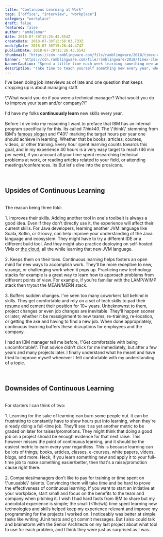 ```yaml
---
title: "Continuous Learning at Work"
tags: ["office", "interview", "workplace"]
category: "workplace"
draft: false
featured: false
author: "amdelamar"
date: 2018-07-30T15:26:43.554Z
createDate: 2018-07-30T12:56:03.733Z
modifyDate: 2018-07-30T15:26:44.474Z
publishDate: 2018-07-30T15:26:43.554Z
thumbnail: "https://cdn.ramblingware.com/file/ramblingware/2018/timex-clock-1240.jpg"
banner: "https://cdn.ramblingware.com/file/ramblingware/2018/timex-clock-1240.jpg"
bannerCaption: "Spend a little time each week learning something new and that time will add up quickly. (Photo Credit: Sonja Langford)"
description: "Take time to teach yourself something new every year, whether its a new language, build tool, IDE, framework, platform, or even soft skills like public speaking."
---
```


<div>I've been doing job interviews as of late and one question that keeps cropping up is about managing staff. <br></div><div><br></div><div>\"What would you do if you were a technical manager? What would you do to improve your team and/or company?\"</div><div><br></div><div>I'd have my folks <b>continuously learn</b> new skills every year.</div><div><br></div><div>Before I dive into my reasoning I want to preface that IBM has an internal program specifically for this. Its called <i>Think40</i>. The \"think\" stemming from IBM's <a href=\"https://en.wikipedia.org/wiki/Think_(IBM)\">famous slogan</a> and \"40\" marking the target hours per year one should achieve in learning. Whether that be books, articles, courses, videos, or other training. Every hour spent learning counts towards this goal, and in my experience 40 hours is a very easy target to reach (46 min per week), if you account all your time spent researching technical problems at work, or reading articles related to your field, or attending meetings/conferences. Its But let's dive into the pros/cons.<br></div><div><br></div><div><br></div><div><h2>Upsides of Continuous Learning</h2></div><div><br></div><div>The reason being three fold:</div><div><br></div><div>1. Improves their skills. Adding another tool in one's toolbelt is always a good idea. Even if they don't directly use it, the experience will affect their current skills. For Java developers, learning another JVM language like Scala, Kotlin, or Groovy, can help improve your understanding of the Java language and ecosystem. They might have to try a different IDE or a different build tool. And they might also practice deploying on self-hosted VMs or <a href=\"https://www.ramblingware.com/blog/learn-to-code-cloud-native-apps-for-free\">the cloud</a>, all the while learning that new JVM language.<br></div><div><br></div><div>2. Keeps them on their toes. Continuous learning helps fosters an open mind for new ways to accomplish work. They'll be more receptive to new, strange, or challenging work when it pops up. Practicing new technology stacks for example is a great way to learn how to approach problems from different points of view. For example, If you're familiar with the LAMP/WIMP stack then tryout the MEAN/MERN stack.<br></div><div><br></div><div>3. Buffers sudden changes. I've seen too many coworkers fall behind in skills. They get comfortable and rely on a set of tech skills to pad their resume and cement their position for 10+ years. Unbeknownst to them, project changes or even job changes are inevitable. They'll happen sooner or later; whether it be reassignment to new teams, re-training, re-location, or getting the axe and having to find a new job. When done appropriately, continuous learning buffers these disruptions for employees and the company.<br></div><div><br></div><div>I had an IBM manager tell me before, \"Get comfortable with being uncomfortable\". That advice didn't click for me immediately, but after a few years and many projects later. I finally understand what he meant and have tried to improve myself whenever I felt comfortable with my understanding of a topic.<br></div><div><br></div><div><br></div><div><h2>Downsides of Continuous Learning</h2></div><div><br></div><div>For starters I can think of two:<br></div><div><br></div><div>1. Learning for the sake of learning can burn some people out. It can be frustrating to constantly have to show hours put into learning, when they're already doing a full-time job. They'll see it as yet another metric to be graded on later for raises/promotions. They might think that doing a good job on a project should be enough evidence for that next raise. This however misses the point of continuous learning, and it should be the easiest metric to earn every year regardless. This is because learning can be lots of things; books, articles, classes, e-courses, white papers, videos, blogs, and more. Heck, if you learn something new and apply it to your full-time job to make something easier/better, then that's a raise/promotion cause right there.<br></div><div><br></div><div>2. Companies/managers don't like to pay for training or time spent on \"unusable\" talents. Convincing them will take time and be hard to prove the effectiveness of continuous learning. If you want to start an initiative at your workplace, start small and focus on the benefits to the team and company when pitching it. I wish I had hard facts from IBM to share but my anecdotal experience is simple; the small (&lt;1hr/wk) time spent learning new technologies and skills helped keep my experience relevant and improve my programming for the projects I worked on. I noticeably was better at simple tasks like writing JUnit tests and git commit messages. But I also could talk and brainstorm with the Senior Architects on my last project about what tool to use for each problem, and I think they were just as surprised as I was.<br></div>
